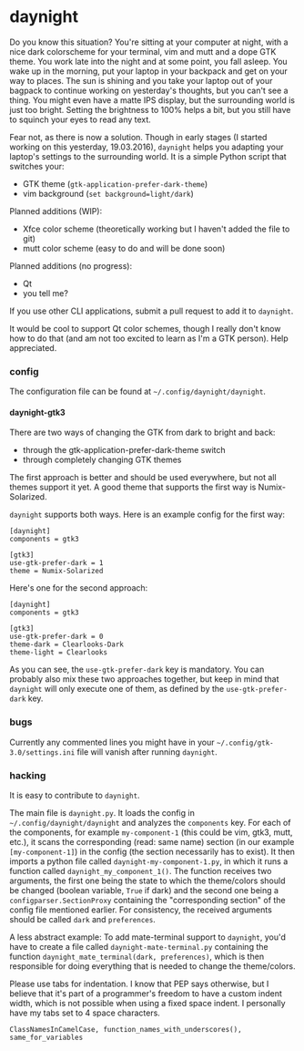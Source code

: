 # daynight

Do you know this situation? You're sitting at your computer at night, with a
nice dark colorscheme for your terminal, vim and mutt and a dope GTK theme. You
work late into the night and at some point, you fall asleep. You wake up in the
morning, put your laptop in your backpack and get on your way to places. The sun
is shining and you take your laptop out of your bagpack to continue working on
yesterday's thoughts, but you can't see a thing. You might even have a matte
IPS display, but the surrounding world is just too bright. Setting the
brightness to 100% helps a bit, but you still have to squinch your eyes to read
any text.

Fear not, as there is now a solution. Though in early stages (I started working
on this yesterday, 19.03.2016), `daynight` helps you adapting your laptop's
settings to the surrounding world. It is a simple Python script that switches
your:

- GTK theme (`gtk-application-prefer-dark-theme`)
- vim background (`set background=light/dark`)

Planned additions (WIP):

- Xfce color scheme (theoretically working but I haven't added the file to git)
- mutt color scheme (easy to do and will be done soon)

Planned additions (no progress):

- Qt
- you tell me?

If you use other CLI applications, submit a pull request to add it to
`daynight`.

It would be cool to support Qt color schemes, though I really don't know how to
do that (and am not too excited to learn as I'm a GTK person). Help appreciated.

### config
The configuration file can be found at `~/.config/daynight/daynight`.

#### daynight-gtk3
There are two ways of changing the GTK from dark to bright and back:
- through the gtk-application-prefer-dark-theme switch
- through completely changing GTK themes

The first approach is better and should be used everywhere, but not all themes
support it yet. A good theme that supports the first way is Numix-Solarized.

`daynight` supports both ways. Here is an example config for the first way:
```
[daynight]
components = gtk3

[gtk3]
use-gtk-prefer-dark = 1
theme = Numix-Solarized
```

Here's one for the second approach:
```
[daynight]
components = gtk3

[gtk3]
use-gtk-prefer-dark = 0
theme-dark = Clearlooks-Dark
theme-light = Clearlooks
```

As you can see, the `use-gtk-prefer-dark` key is mandatory. You can probably
also mix these two approaches together, but keep in mind that `daynight` will
only execute one of them, as defined by the `use-gtk-prefer-dark` key.

### bugs
Currently any commented lines you might have in your
`~/.config/gtk-3.0/settings.ini` file will vanish after running `daynight`.

### hacking
It is easy to contribute to `daynight`.

The main file is `daynight.py`. It loads the config in
`~/.config/daynight/daynight` and analyzes the `components` key. For each of
the components, for example `my-component-1` (this could be vim, gtk3, mutt,
etc.), it scans the corresponding (read: same name) section
(in our example `[my-component-1]`) in the config (the section necessarily has
to exist). It then imports a python file called `daynight-my-component-1.py`,
in which it runs a function called `daynight_my_component_1()`. The function
receives two arguments, the first one being the state to which the theme/colors
should be changed (boolean variable, `True` if dark) and the second one being a
`configparser.SectionProxy` containing the "corresponding section" of the
config file mentioned earlier. For consistency, the received arguments should
be called `dark` and `preferences`.

A less abstract example: To add mate-terminal support to `daynight`, you'd have
to create a file called `daynight-mate-terminal.py` containing the function
`daynight_mate_terminal(dark, preferences)`, which is then responsible for
doing everything that is needed to change the theme/colors.

Please use tabs for indentation. I know that PEP says otherwise, but I believe
that it's part of a programmer's freedom to have a custom indent width, which
is not possible when using a fixed space indent. I personally have my tabs set
to 4 space characters.

`ClassNamesInCamelCase, function_names_with_underscores(), same_for_variables`
